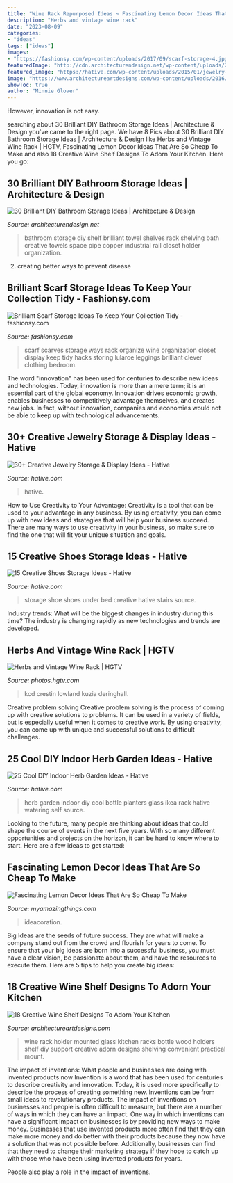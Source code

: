 ```yaml
---
title: "Wine Rack Repurposed Ideas ~ Fascinating Lemon Decor Ideas That Are So Cheap To Make"
description: "Herbs and vintage wine rack"
date: "2023-08-09"
categories:
- "ideas"
tags: ["ideas"]
images:
- "https://fashionsy.com/wp-content/uploads/2017/09/scarf-storage-4.jpg"
featuredImage: "http://cdn.architecturendesign.net/wp-content/uploads/2014/08/diy-bathroom-storage-ideas-7.jpg"
featured_image: "https://hative.com/wp-content/uploads/2015/01/jewelry-storage-display-ideas/22-jewelry-storage-display-ideas.jpg"
image: "https://www.architectureartdesigns.com/wp-content/uploads/2016/11/12-45.jpg"
ShowToc: true
author: "Minnie Glover"
---
```



However, innovation is not easy.

	

		
searching about 30 Brilliant DIY Bathroom Storage Ideas | Architecture &amp; Design you've came to the right page. We have 8 Pics about 30 Brilliant DIY Bathroom Storage Ideas | Architecture &amp; Design like Herbs and Vintage Wine Rack | HGTV, Fascinating Lemon Decor Ideas That Are So Cheap To Make and also 18 Creative Wine Shelf Designs To Adorn Your Kitchen. Here you go:
		
    
## 30 Brilliant DIY Bathroom Storage Ideas | Architecture &amp; Design

<img loading=lazy src="http://cdn.architecturendesign.net/wp-content/uploads/2014/08/diy-bathroom-storage-ideas-7.jpg" onerror="this.onerror=null;this.src='https://tse1.mm.bing.net/th?id=OIP.SWMV8u34vxFvanTNIgEJhQHaNK&amp;pid=15.1';" alt="30 Brilliant DIY Bathroom Storage Ideas | Architecture &amp; Design">

_Source: architecturendesign.net_

>bathroom storage diy shelf brilliant towel shelves rack shelving bath creative towels space pipe copper industrial rail closet holder organization. 

	

2. creating better ways to prevent disease 

    
## Brilliant Scarf Storage Ideas To Keep Your Collection Tidy - Fashionsy.com

<img loading=lazy src="https://fashionsy.com/wp-content/uploads/2017/09/scarf-storage-4.jpg" onerror="this.onerror=null;this.src='https://tse3.mm.bing.net/th?id=OIP.yrYinIHC3BrPuMknTs6rWQHaNn&amp;pid=15.1';" alt="Brilliant Scarf Storage Ideas To Keep Your Collection Tidy - fashionsy.com">

_Source: fashionsy.com_

>scarf scarves storage ways rack organize wine organization closet display keep tidy hacks storing lularoe leggings brilliant clever clothing bedroom. 

	

The word "innovation" has been used for centuries to describe new ideas and technologies. Today, innovation is more than a mere term; it is an essential part of the global economy. Innovation drives economic growth, enables businesses to competitively advantage themselves, and creates new jobs. In fact, without innovation, companies and economies would not be able to keep up with technological advancements.

    
## 30+ Creative Jewelry Storage &amp; Display Ideas - Hative

<img loading=lazy src="https://hative.com/wp-content/uploads/2015/01/jewelry-storage-display-ideas/22-jewelry-storage-display-ideas.jpg" onerror="this.onerror=null;this.src='https://tse2.mm.bing.net/th?id=OIP.QTYojMsHxAUaXdXwJ7jSrwHaLK&amp;pid=15.1';" alt="30+ Creative Jewelry Storage &amp; Display Ideas - Hative">

_Source: hative.com_

>hative. 

	

How to Use Creativity to Your Advantage:
Creativity is a tool that can be used to your advantage in any business. By using creativity, you can come up with new ideas and strategies that will help your business succeed. There are many ways to use creativity in your business, so make sure to find the one that will fit your unique situation and goals.

    
## 15 Creative Shoes Storage Ideas - Hative

<img loading=lazy src="https://hative.com/wp-content/uploads/2014/11/shoes-storage-ideas/9-under-bed-shoe-storage.jpg" onerror="this.onerror=null;this.src='https://tse4.mm.bing.net/th?id=OIP.CcESaHrYLJyXdwEgDSzgPQHaGi&amp;pid=15.1';" alt="15 Creative Shoes Storage Ideas - Hative">

_Source: hative.com_

>storage shoe shoes under bed creative hative stairs source. 

	

Industry trends: What will be the biggest changes in industry during this time?
The industry is changing rapidly as new technologies and trends are developed.

    
## Herbs And Vintage Wine Rack | HGTV

<img loading=lazy src="https://hgtvhome.sndimg.com/content/dam/images/hgtv/fullset/2019/7/0/DOTY2019_Kristina-Crestin_Lowland-Farm_15.jpg.rend.hgtvcom.966.1288.suffix/1561990705054.jpeg" onerror="this.onerror=null;this.src='https://tse4.mm.bing.net/th?id=OIP.Ss3cMvjcsxDuhQvLsCeDqQHaJ4&amp;pid=15.1';" alt="Herbs and Vintage Wine Rack | HGTV">

_Source: photos.hgtv.com_

>kcd crestin lowland kuzia deringhall. 

	

Creative problem solving
Creative problem solving is the process of coming up with creative solutions to problems. It can be used in a variety of fields, but is especially useful when it comes to creative work. By using creativity, you can come up with unique and successful solutions to difficult challenges.

    
## 25 Cool DIY Indoor Herb Garden Ideas - Hative

<img loading=lazy src="https://hative.com/wp-content/uploads/2014/11/indoor-garden/8-indoor-herb-garden-ikea-wine-rack.jpg" onerror="this.onerror=null;this.src='https://tse4.mm.bing.net/th?id=OIP.9tzui6D6x4a6r54zKx9KoAHaLD&amp;pid=15.1';" alt="25 Cool DIY Indoor Herb Garden Ideas - Hative">

_Source: hative.com_

>herb garden indoor diy cool bottle planters glass ikea rack hative watering self source. 

	

Looking to the future, many people are thinking about ideas that could shape the course of events in the next five years. With so many different opportunities and projects on the horizon, it can be hard to know where to start. Here are a few ideas to get started: 

    
## Fascinating Lemon Decor Ideas That Are So Cheap To Make

<img loading=lazy src="https://myamazingthings.com/wp-content/uploads/2018/03/lemon-decor-3-.jpg" onerror="this.onerror=null;this.src='https://tse3.mm.bing.net/th?id=OIP.0Q49iKkFxlO67XwWgmbpaAHaLI&amp;pid=15.1';" alt="Fascinating Lemon Decor Ideas That Are So Cheap To Make">

_Source: myamazingthings.com_

>ideacoration. 

	

Big Ideas are the seeds of future success. They are what will make a company stand out from the crowd and flourish for years to come. To ensure that your big ideas are born into a successful business, you must have a clear vision, be passionate about them, and have the resources to execute them. Here are 5 tips to help you create big ideas: 

    
## 18 Creative Wine Shelf Designs To Adorn Your Kitchen

<img loading=lazy src="https://www.architectureartdesigns.com/wp-content/uploads/2016/11/12-45.jpg" onerror="this.onerror=null;this.src='https://tse1.mm.bing.net/th?id=OIP.TVOlewfuJxsuaWDKo1jMYgHaLT&amp;pid=15.1';" alt="18 Creative Wine Shelf Designs To Adorn Your Kitchen">

_Source: architectureartdesigns.com_

>wine rack holder mounted glass kitchen racks bottle wood holders shelf diy support creative adorn designs shelving convenient practical mount. 

	

The impact of inventions: What people and businesses are doing with invented products now
Invention is a word that has been used for centuries to describe creativity and innovation. Today, it is used more specifically to describe the process of creating something new. Inventions can be from small ideas to revolutionary products. The impact of inventions on businesses and people is often difficult to measure, but there are a number of ways in which they can have an impact. 
One way in which inventions can have a significant impact on businesses is by providing new ways to make money. Businesses that use invented products more often find that they can make more money and do better with their products because they now have a solution that was not possible before. Additionally, businesses can find that they need to change their marketing strategy if they hope to catch up with those who have been using invented products for years. 

People also play a role in the impact of inventions.

